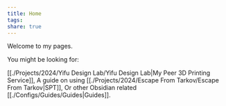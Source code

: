 ```yaml
---
title: Home
tags: 
share: true
---
```

Welcome to my pages. 

You might be looking for:

[[./Projects/2024/Yifu Design Lab/Yifu Design Lab|My Peer 3D Printing Service]],
A guide on using [[./Projects/2024/Escape From Tarkov/Escape From Tarkov|SPT]],
Or other Obsidian related [[./Configs/Guides/Guides|Guides]].
